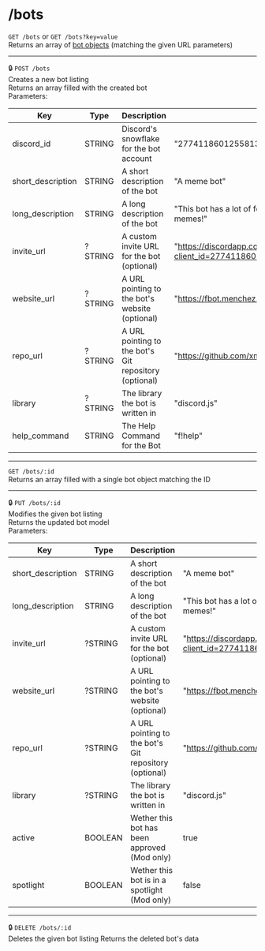 # /bots

`GET /bots` or `GET /bots?key=value`  
Returns an array of [bot objects](/models/Bot.md) (matching the given URL parameters)

---

:lock: `POST /bots`  
Creates a new bot listing  
Returns an array filled with the created bot  
Parameters:  

| Key               | Type    | Description                                           | Example                                                                                        |
|-------------------|---------|-------------------------------------------------------|------------------------------------------------------------------------------------------------|
| discord_id        | STRING  | Discord's snowflake for the bot account               | "277411860125581312"                                                                           |
| short_description | STRING  | A short description of the bot                        | "A meme bot"                                                                                   |
| long_description  | STRING  | A long description of the bot                         | "This bot has a lot of features, like memes, memes and.. memes!"                               |
| invite_url        | ?STRING | A custom invite URL for the bot (optional)            | "https://discordapp.com/oauth2/authorize?client_id=277411860125581312&scope=bot&permissions=8" |
| website_url       | ?STRING | A URL pointing to the bot's website (optional)        | "https://fbot.menchez.me/"                                                                     |
| repo_url          | ?STRING | A URL pointing to the bot's Git repository (optional) | "https://github.com/xmatmen/fbot"                                                              |
| library           | ?STRING | The library the bot is written in                     | "discord.js"                                                                                   |
| help_command           | STRING | The Help Command for the Bot                     | "f!help"                                                                                   |

---

`GET /bots/:id`  
Returns an array filled with a single bot object matching the ID

---

:lock: `PUT /bots/:id`  
Modifies the given bot listing  
Returns the updated bot model  
Parameters:

| Key               | Type    | Description                                           | Example                                                                                        |
|-------------------|---------|-------------------------------------------------------|------------------------------------------------------------------------------------------------|
| short_description | STRING  | A short description of the bot                        | "A meme bot"                                                                                   |
| long_description  | STRING  | A long description of the bot                         | "This bot has a lot of features, like memes, memes and.. memes!"                               |
| invite_url        | ?STRING | A custom invite URL for the bot (optional)            | "https://discordapp.com/oauth2/authorize?client_id=277411860125581312&scope=bot&permissions=8" |
| website_url       | ?STRING | A URL pointing to the bot's website (optional)        | "https://fbot.menchez.me/"                                                                     |
| repo_url          | ?STRING | A URL pointing to the bot's Git repository (optional) | "https://github.com/xmatmen/fbot"                                                              |
| library           | ?STRING | The library the bot is written in                     | "discord.js"                                                                                   |
| active            | BOOLEAN | Wether this bot has been approved (Mod only)          | true                                                                                           |
| spotlight         | BOOLEAN | Wether this bot is in a spotlight (Mod only)          | false                                                                                          |

---

:lock: `DELETE /bots/:id`  
Deletes the given bot listing
Returns the deleted bot's data
